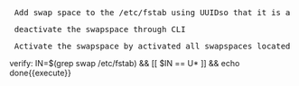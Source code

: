 <pre> Add swap space to the /etc/fstab using UUIDso that it is a persistent mount</pre>

<pre> deactivate the swapspace through CLI</pre>

<pre> Activate the swapspace by activated all swapspaces located in the /etc/fstab </pre>

verify: IN=$(grep swap /etc/fstab) && [[ $IN == U* ]] && echo done{{execute}}
